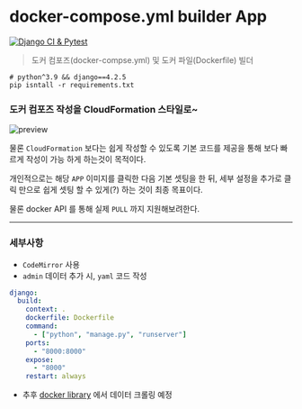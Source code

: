 # docker-compose.yml builder App
[![Django CI & Pytest](https://github.com/CodeMath/DockerCompose_builder/actions/workflows/Pytest_build.yml/badge.svg?branch=main)](https://github.com/CodeMath/DockerCompose_builder/actions/workflows/Pytest_build.yml)
<!-- Pytest Coverage Comment:Begin -->
<!-- Pytest Coverage Comment:End -->


> 도커 컴포즈(docker-compse.yml) 및 도커 파일(Dockerfile) 빌더
```
# python^3.9 && django==4.2.5
pip isntall -r requirements.txt
```

### 도커 컴포즈 작성을 CloudFormation 스타일로~

![preview](https://github.com/CodeMath/DockerCompose_builder/assets/12072529/81e17c76-1896-4587-95cd-42850383cf84)

물론 `CloudFormation` 보다는 쉽게 작성할 수 있도록 기본 코드를 제공을 통해 보다 빠르게 작성이 가능 하게 하는것이 목적이다.

개인적으로는 해당 `APP` 이미지를 클릭한 다음 기본 셋팅을 한 뒤, 세부 설정을 추가로 클릭 만으로 쉽게 셋팅 할 수 있게(?) 하는 것이 최종 목표이다.

물론 docker API 를 통해 실제 `PULL` 까지 지원해보려한다.

* * *

### 세부사항

* `CodeMirror`  사용
* `admin` 데이터 추가 시, `yaml` 코드 작성
```yaml
django:
  build:
    context: .
    dockerfile: Dockerfile
    command:
      - ["python", "manage.py", "runserver"]
    ports:
      - "8000:8000"
    expose:
      - "8000"
    restart: always
```
* 추후 [docker library](https://github.com/docker-library/docs) 에서 데이터 크롤링 예정
